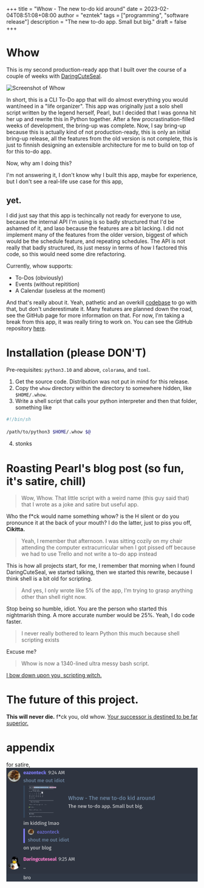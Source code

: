 +++
title = "Whow - The new to-do kid around"
date = 2023-02-04T08:51:08+08:00
author = "ezntek"
tags = ["programming", "software release"]
description = "The new to-do app. Small but big."
draft = false
+++

# Whow

This is my second production-ready app that I built over the course of a couple of weeks with [DaringCuteSeal](https://github.com/daringcuteseal).

![Screenshot of Whow](/img/Screenshot_20230204_085916_whow.png)

In short, this is a CLI To-Do app that will do almost everything you would want/need in a "life organizer". This app was originally just a solo shell script written by the legend herself, Pearl, but I decided that I was gonna hit her up and rewrite this in Python together. After a few procrastination-filled weeks of development, the bring-up was complete. Now, I say bring-up because this is actually kind of not production-ready, this is only an initial bring-up release, all the features from the old version is not complete, this is just to finnish designing an extensible architecture for me to build on top of for this to-do app.

Now, why am I doing this?

I'm not answering it, I don't know why I built this app, maybe for experience, but I don't see a real-life use case for this app,

## yet.

I did just say that this app is techincally not ready for everyone to use, because the internal API I'm using is so badly structured that I'd be ashamed of it, and laso because the features are a bit lacking. I did not implement many of the features from the older version, biggest of which would be the schedule feature, and repeating schedules. The API is not really that badly structured, its just messy in terms of how I factored this code, so this would need some dire refactoring.

Currently, whow supports:
 * To-Dos (obviously)
 * Events (without repitition)
 * A Calendar (useless at the moment)

And that's really about it. Yeah, pathetic and an overkill [codebase](https://github.com/ezntek/whow) to go with that, but don't underestimate it. Many features are planned down the road, see the GitHub page for more information on that. For now, I'm taking a break from this app, it was really tiring to work on. You can see the GitHub repository [here](https://github.com/ezntek/whow).

# Installation (please DON'T)

Pre-requisites: `python3.10` and above, `colorama`, and `toml`.
 1. Get the source code. Distribution was not put in mind for this release.
 2. Copy the `whow` directory within the directory to somewhere hidden, like `$HOME/.whow`.
 3. Write a shell script that calls your python interpreter and then that folder, something like
 ```sh
 #!/bin/sh

 /path/to/python3 $HOME/.whow $@
 ```
 4. stonks

# Roasting Pearl's blog post (so fun, it's satire, chill)

> Wow, Whow. That little script with a weird name (this guy said that) that I wrote as a joke and satire but useful app.

Who the f*ck would name something whow? is the H silent or do you pronounce it at the back of your mouth? I do the latter, just to piss you off, **Cikitta.**

> Yeah, I remember that afternoon. I was sitting cozily on my chair attending the computer extracurricular when I got pissed off because we had to use Trello and not write a to-do app instead

This is how all projects start, for me, I remember that morning when I found DaringCuteSeal, we started talking, then we started this rewrite, because I think shell is a bit old for scripting.

>  And yes, I only wrote like 5% of the app, I’m trying to grasp anything other than shell right now.

Stop being so humble, idiot. You are the person who started this nightmarish thing. A more accurate number would be 25%. Yeah, I do code faster.

> I never really bothered to learn Python this much because shell scripting exists

Excuse me?

> Whow is now a 1340-lined ultra messy bash script.

[I bow down upon you, scripting witch.](https://github.com/daringcuteseal/whow)

# The future of this project.

**This will never die.** f*ck you, old whow. [Your successor is destined to be far superior.](https://github.com/ezntek/whow#planned-features-high-priority)

# appendix

for satire, ![image](/static/img/Screenshot_20230204_092841.png)